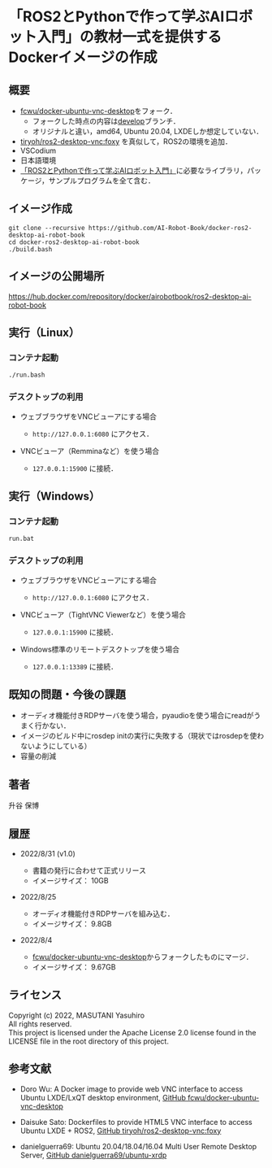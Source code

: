 # 「ROS2とPythonで作って学ぶAIロボット入門」の教材一式を提供するDockerイメージの作成

## 概要
- [fcwu/docker-ubuntu-vnc-desktop](https://github.com/fcwu/docker-ubuntu-vnc-desktop)をフォーク．
  - フォークした時点の内容は[develop](https://github.com/AI-Robot-Book/docker-ros2-desktop-ai-robot-book/tree/develop)ブランチ．
  - オリジナルと違い，amd64, Ubuntu 20.04, LXDEしか想定していない．
- [tiryoh/ros2-desktop-vnc:foxy](https://github.com/Tiryoh/docker-ros2-desktop-vnc) を真似して，ROS2の環境を追加．
- VSCodium
- 日本語環境
- [「ROS2とPythonで作って学ぶAIロボット入門」](https://github.com/AI-Robot-Book/)に必要なライブラリ，パッケージ，サンプルプログラムを全て含む．

## イメージ作成

```
git clone --recursive https://github.com/AI-Robot-Book/docker-ros2-desktop-ai-robot-book
cd docker-ros2-desktop-ai-robot-book
./build.bash
```

## イメージの公開場所

https://hub.docker.com/repository/docker/airobotbook/ros2-desktop-ai-robot-book

## 実行（Linux）

### コンテナ起動

```
./run.bash
```
### デスクトップの利用

- ウェブブラウザをVNCビューアにする場合
  - `http://127.0.0.1:6080` にアクセス．

- VNCビューア（Remminaなど）を使う場合
  - `127.0.0.1:15900` に接続．

## 実行（Windows）

### コンテナ起動

```
run.bat
```

### デスクトップの利用

- ウェブブラウザをVNCビューアにする場合
  - `http://127.0.0.1:6080` にアクセス．

- VNCビューア（TightVNC Viewerなど）を使う場合
  - `127.0.0.1:15900` に接続．

- Windows標準のリモートデスクトップを使う場合
  - `127.0.0.1:13389` に接続．

## 既知の問題・今後の課題

- オーディオ機能付きRDPサーバを使う場合，pyaudioを使う場合にreadがうまく行かない．
- イメージのビルド中にrosdep initの実行に失敗する（現状ではrosdepを使わないようにしている）
- 容量の削減

## 著者

升谷 保博

## 履歴

- 2022/8/31 (v1.0)
  - 書籍の発行に合わせて正式リリース
  - イメージサイズ： 10GB

- 2022/8/25
  - オーディオ機能付きRDPサーバを組み込む．
  - イメージサイズ： 9.8GB

- 2022/8/4
  - [fcwu/docker-ubuntu-vnc-desktop](https://github.com/fcwu/docker-ubuntu-vnc-desktop)からフォークしたものにマージ．
  - イメージサイズ： 9.67GB

## ライセンス

Copyright (c) 2022, MASUTANI Yasuhiro  
All rights reserved.  
This project is licensed under the Apache License 2.0 license found in the LICENSE file in the root directory of this project.

## 参考文献

- Doro Wu: A Docker image to provide web VNC interface to access Ubuntu LXDE/LxQT desktop environment, [GitHub fcwu/docker-ubuntu-vnc-desktop](https://github.com/fcwu/docker-ubuntu-vnc-desktop)

- Daisuke Sato: Dockerfiles to provide HTML5 VNC interface to access Ubuntu LXDE + ROS2, [GitHub tiryoh/ros2-desktop-vnc:foxy](https://github.com/Tiryoh/docker-ros2-desktop-vnc) 

- danielguerra69: Ubuntu 20.04/18.04/16.04 Multi User Remote Desktop Server, [GitHub danielguerra69/ubuntu-xrdp](https://github.com/danielguerra69/ubuntu-xrdp)
